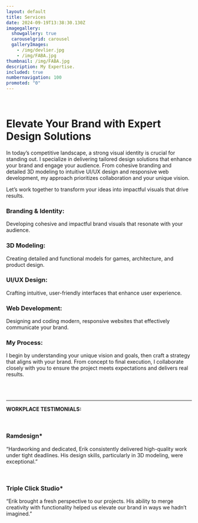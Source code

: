```yaml
---
layout: default
title: Services
date: 2024-09-19T13:38:30.130Z
imagegallery:
  showgallery: true
  carouselgrid: carousel
  galleryImages:
    - /img/devlier.jpg
    - /img/FABA.jpg
thumbnail: /img/FABA.jpg
description: My Expertise.
included: true
numbernavigation: 100
promoted: "0"
---
```

<br>

# **Elevate Your Brand with Expert Design Solutions**

In today’s competitive landscape, a strong visual identity is crucial for standing out. I specialize in delivering tailored design solutions that enhance your brand and engage your audience. From cohesive branding and detailed 3D modeling to intuitive UI/UX design and responsive web development, my approach prioritizes collaboration and your unique vision.

Let’s work together to transform your ideas into impactful visuals that drive results.

<div class="content-container">

### Branding & Identity: <br>
Developing cohesive and impactful brand visuals that resonate with your audience.

### 3D Modeling: <br>
Creating detailed and functional models for games, architecture, and product design.

### UI/UX Design: <br>
Crafting intuitive, user-friendly interfaces that enhance user experience.

### Web Development: <br>
Designing and coding modern, responsive websites that effectively communicate your brand.

### My Process:<br>
I begin by understanding your unique vision and goals, then craft a strategy that aligns with your brand. From concept to final execution, I collaborate closely with you to ensure the project meets expectations and delivers real results.

</div>


<br>
<br>

---


**WORKPLACE TESTIMONIALS:**

<br>

### Ramdesign*
“Hardworking and dedicated, Erik consistently delivered high-quality work under tight deadlines. His design skills, particularly in 3D modeling, were exceptional.”

<br>

### Triple Click Studio*
“Erik brought a fresh perspective to our projects. His ability to merge creativity with functionality helped us elevate our brand in ways we hadn’t imagined.”
